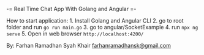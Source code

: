 -= Real Time Chat App With Golang and Angular =-

How to start application:
    1.  Install Golang and Angular CLI
    2.  go to root folder and run `go run main.go`
    3.  go to angular/SocketExample
    4.  run `npx ng serve`
    5.  Open in web browser `http://localhost:4200/`

By:
    Farhan Ramadhan Syah Khair
    farhanramadhansk@gmail.com